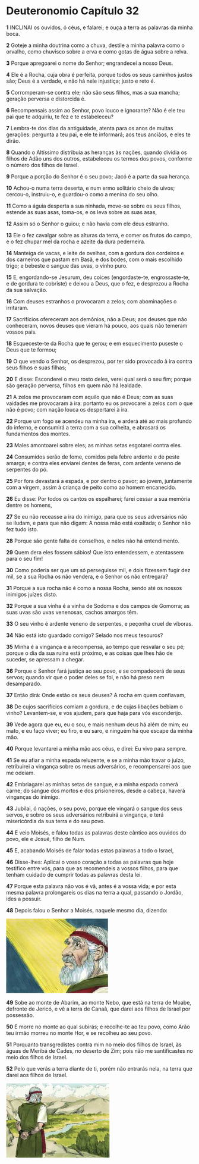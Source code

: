 # Deuteronomio Capítulo 32

**1** 	INCLINAI os ouvidos, ó céus, e falarei; e ouça a terra as palavras da minha boca.

**2** 	Goteje a minha doutrina como a chuva, destile a minha palavra como o orvalho, como chuvisco sobre a erva e como gotas de água sobre a relva.

**3** 	Porque apregoarei o nome do Senhor; engrandecei a nosso Deus.

**4** 	Ele é a Rocha, cuja obra é perfeita, porque todos os seus caminhos justos são; Deus é a verdade, e não há nele injustiça; justo e reto é.

**5** 	Corromperam-se contra ele; não são seus filhos, mas a sua mancha; geração perversa e distorcida é.

**6** 	Recompensais assim ao Senhor, povo louco e ignorante? Não é ele teu pai que te adquiriu, te fez e te estabeleceu?

**7** 	Lembra-te dos dias da antiguidade, atenta para os anos de muitas gerações: pergunta a teu pai, e ele te informará; aos teus anciãos, e eles te dirão.

**8** 	Quando o Altíssimo distribuía as heranças às nações, quando dividia os filhos de Adão uns dos outros, estabeleceu os termos dos povos, conforme o número dos filhos de Israel.

**9** 	Porque a porção do Senhor é o seu povo; Jacó é a parte da sua herança.

**10** 	Achou-o numa terra deserta, e num ermo solitário cheio de uivos; cercou-o, instruiu-o, e guardou-o como a menina do seu olho.

**11** 	Como a águia desperta a sua ninhada, move-se sobre os seus filhos, estende as suas asas, toma-os, e os leva sobre as suas asas,

**12** 	Assim só o Senhor o guiou; e não havia com ele deus estranho.

**13** 	Ele o fez cavalgar sobre as alturas da terra, e comer os frutos do campo, e o fez chupar mel da rocha e azeite da dura pederneira.

**14** 	Manteiga de vacas, e leite de ovelhas, com a gordura dos cordeiros e dos carneiros que pastam em Basã, e dos bodes, com o mais escolhido trigo; e bebeste o sangue das uvas, o vinho puro.

**15** 	E, engordando-se Jesurum, deu coices (engordaste-te, engrossaste-te, e de gordura te cobriste) e deixou a Deus, que o fez, e desprezou a Rocha da sua salvação.

**16** 	Com deuses estranhos o provocaram a zelos; com abominações o irritaram.

**17** 	Sacrifícios ofereceram aos demônios, não a Deus; aos deuses que não conheceram, novos deuses que vieram há pouco, aos quais não temeram vossos pais.

**18** 	Esqueceste-te da Rocha que te gerou; e em esquecimento puseste o Deus que te formou;

**19** 	O que vendo o Senhor, os desprezou, por ter sido provocado à ira contra seus filhos e suas filhas;

**20** 	E disse: Esconderei o meu rosto deles, verei qual será o seu fim; porque são geração perversa, filhos em quem não há lealdade.

**21** 	A zelos me provocaram com aquilo que não é Deus; com as suas vaidades me provocaram à ira: portanto eu os provocarei a zelos com o que não é povo; com nação louca os despertarei à ira.

**22** 	Porque um fogo se acendeu na minha ira, e arderá até ao mais profundo do inferno, e consumirá a terra com a sua colheita, e abrasará os fundamentos dos montes.

**23** 	Males amontoarei sobre eles; as minhas setas esgotarei contra eles.

**24** 	Consumidos serão de fome, comidos pela febre ardente e de peste amarga; e contra eles enviarei dentes de feras, com ardente veneno de serpentes do pó.

**25** 	Por fora devastará a espada, e por dentro o pavor; ao jovem, juntamente com a virgem, assim à criança de peito como ao homem encanecido.

**26** 	Eu disse: Por todos os cantos os espalharei; farei cessar a sua memória dentre os homens,

**27** 	Se eu não receasse a ira do inimigo, para que os seus adversários não se iludam, e para que não digam: A nossa mão está exaltada; o Senhor não fez tudo isto.

**28** 	Porque são gente falta de conselhos, e neles não há entendimento.

**29** 	Quem dera eles fossem sábios! Que isto entendessem, e atentassem para o seu fim!

**30** 	Como poderia ser que um só perseguisse mil, e dois fizessem fugir dez mil, se a sua Rocha os não vendera, e o Senhor os não entregara?

**31** 	Porque a sua rocha não é como a nossa Rocha, sendo até os nossos inimigos juízes disto.

**32** 	Porque a sua vinha é a vinha de Sodoma e dos campos de Gomorra; as suas uvas são uvas venenosas, cachos amargos têm.

**33** 	O seu vinho é ardente veneno de serpentes, e peçonha cruel de víboras.

**34** 	Não está isto guardado comigo? Selado nos meus tesouros?

**35** 	Minha é a vingança e a recompensa, ao tempo que resvalar o seu pé; porque o dia da sua ruína está próximo, e as coisas que lhes hão de suceder, se apressam a chegar.

**36** 	Porque o Senhor fará justiça ao seu povo, e se compadecerá de seus servos; quando vir que o poder deles se foi, e não há preso nem desamparado.

**37** 	Então dirá: Onde estão os seus deuses? A rocha em quem confiavam,

**38** 	De cujos sacrifícios comiam a gordura, e de cujas libações bebiam o vinho? Levantem-se, e vos ajudem, para que haja para vós esconderijo.

**39** 	Vede agora que eu, eu o sou, e mais nenhum deus há além de mim; eu mato, e eu faço viver; eu firo, e eu saro, e ninguém há que escape da minha mão.

**40** 	Porque levantarei a minha mão aos céus, e direi: Eu vivo para sempre.

**41** 	Se eu afiar a minha espada reluzente, e se a minha mão travar o juízo, retribuirei a vingança sobre os meus adversários, e recompensarei aos que me odeiam.

**42** 	Embriagarei as minhas setas de sangue, e a minha espada comerá carne; do sangue dos mortos e dos prisioneiros, desde a cabeça, haverá vinganças do inimigo.

**43** 	Jubilai, ó nações, o seu povo, porque ele vingará o sangue dos seus servos, e sobre os seus adversários retribuirá a vingança, e terá misericórdia da sua terra e do seu povo.

**44** 	E veio Moisés, e falou todas as palavras deste cântico aos ouvidos do povo, ele e Josué, filho de Num.

**45** 	E, acabando Moisés de falar todas estas palavras a todo o Israel,

**46** 	Disse-lhes: Aplicai o vosso coração a todas as palavras que hoje testifico entre vós, para que as recomendeis a vossos filhos, para que tenham cuidado de cumprir todas as palavras desta lei.

**47** 	Porque esta palavra não vos é vã, antes é a vossa vida; e por esta mesma palavra prolongareis os dias na terra a qual, passando o Jordão, ides a possuir.

**48** 	Depois falou o Senhor a Moisés, naquele mesmo dia, dizendo:

![](../Images/SweetPublishing/5-32-1.jpg) 

**49** 	Sobe ao monte de Abarim, ao monte Nebo, que está na terra de Moabe, defronte de Jericó, e vê a terra de Canaã, que darei aos filhos de Israel por possessão.

**50** 	E morre no monte ao qual subirás; e recolhe-te ao teu povo, como Arão teu irmão morreu no monte Hor, e se recolheu ao seu povo.

**51** 	Porquanto transgredistes contra mim no meio dos filhos de Israel, às águas de Meribá de Cades, no deserto de Zim; pois não me santificastes no meio dos filhos de Israel.

**52** 	Pelo que verás a terra diante de ti, porém não entrarás nela, na terra que darei aos filhos de Israel.

![](../Images/SweetPublishing/5-32-2.jpg) 

